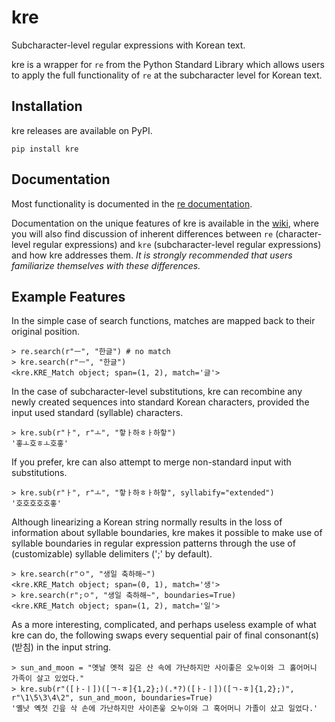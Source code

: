 # kre
Subcharacter-level regular expressions with Korean text.

kre is a wrapper for `re` from the Python Standard Library which allows users to apply the full functionality of `re` at the subcharacter level for Korean text.

## Installation

kre releases are available on PyPI.
```
pip install kre
```

## Documentation

Most functionality is documented in the [re documentation](https://docs.python.org/3/library/re.html).

Documentation on the unique features of kre is available in the [wiki](https://github.com/darrelllarsen/kre/wiki), where you will also find discussion of inherent differences between `re` (character-level regular expressions) and `kre` (subcharacter-level regular expressions) and how kre addresses them. *It is strongly recommended that users familiarize themselves with these differences.*

## Example Features
In the simple case of search functions, matches are mapped back to their original position. 
```
> re.search(r"ㅡ", "한글") # no match
> kre.search(r"ㅡ", "한글")
<kre.KRE_Match object; span=(1, 2), match='글'>
```

In the case of subcharacter-level substitutions, kre can recombine any newly created sequences into standard Korean characters, provided the input used standard (syllable) characters.
``` 
> kre.sub(r"ㅏ", r"ㅗ", "핳ㅏ하ㅎㅏ하핳")
'홓ㅗ호ㅎㅗ호홓'
```

If you prefer, kre can also attempt to merge non-standard input with substitutions.
```
> kre.sub(r"ㅏ", r"ㅗ", "핳ㅏ하ㅎㅏ하핳", syllabify="extended")
'호호호호호홓'
```

Although linearizing a Korean string normally results in the loss of information about syllable boundaries, kre makes it possible to make use of syllable boundaries in regular expression patterns through the use of (customizable) syllable delimiters (';' by default).
```
> kre.search(r"ㅇ", "생일 축하해~")
<kre.KRE_Match object; span=(0, 1), match='생'>
> kre.search(r";ㅇ", "생일 축하해~", boundaries=True)
<kre.KRE_Match object; span=(1, 2), match='일'>
```

As a more interesting, complicated, and perhaps useless example of what kre can do, the following swaps every sequential pair of final consonant(s) (받침) in the input string. 
```
> sun_and_moon = "옛날 옛적 깊은 산 속에 가난하지만 사이좋은 오누이와 그 홀어머니 가족이 살고 있었다."
> kre.sub(r"([ㅏ-ㅣ])([ㄱ-ㅎ]{1,2};)(.*?)([ㅏ-ㅣ])([ㄱ-ㅎ]{1,2};)", r"\1\5\3\4\2", sun_and_moon, boundaries=True)
'옐낫 옉젓 긴읖 삭 손에 가난하지만 사이존읗 오누이와 그 혹어머니 가졸이 샀고 일었다.'
```
